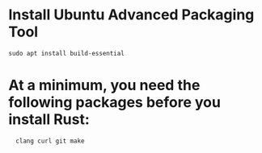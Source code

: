 # Install Ubuntu Advanced Packaging Tool
  ```
  sudo apt install build-essential
  ```
# At a minimum, you need the following packages before you install Rust:
```
  clang curl git make
  ````
